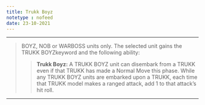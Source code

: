 ```yaml
---
title: Trukk Boyz
notetype : nofeed
date: 23-10-2021
---
```


---

>BOYZ, NOB or WARBOSS units only. The selected unit gains the TRUKK BOYZkeyword and the following ability:  
>>**Trukk Boyz:** A TRUKK BOYZ unit can disembark from a TRUKK even if that TRUKK has made a Normal Move this phase. While any TRUKK BOYZ units are embarked upon a TRUKK, each time that TRUKK model makes a ranged attack, add 1 to that attack’s hit roll.

---